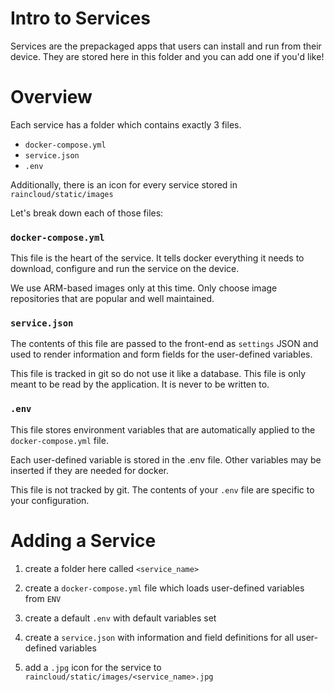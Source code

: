 # Intro to Services

Services are the prepackaged apps that users can install and run from their device.
They are stored here in this folder and you can add one if you'd like!

# Overview

Each service has a folder which contains exactly 3 files.

- `docker-compose.yml`
- `service.json`
- `.env`

Additionally, there is an icon for every service stored in `raincloud/static/images`

Let's break down each of those files:

### `docker-compose.yml`

This file is the heart of the service. It tells docker everything it needs to download,
configure and run the service on the device.

We use ARM-based images only at this time. Only choose image repositories that are popular and well maintained.

### `service.json`

The contents of this file are passed to the front-end as `settings` JSON and used
to render information and form fields for the user-defined variables.

This file is tracked in git so do not use it like a database. This file is only meant to be read by the application. It is never to be written to.

### `.env`

This file stores environment variables that are automatically applied to the `docker-compose.yml` file.

Each user-defined variable is stored in the .env file. Other variables may be inserted if they are needed for docker.

This file is not tracked by git. The contents of your `.env` file are specific to your configuration.

# Adding a Service

1. create a folder here called `<service_name>`

2. create a `docker-compose.yml` file which loads user-defined variables from `ENV`

3. create a default `.env` with default variables set

4. create a `service.json` with information and field definitions for all user-defined variables

5. add a `.jpg` icon for the service to `raincloud/static/images/<service_name>.jpg`
